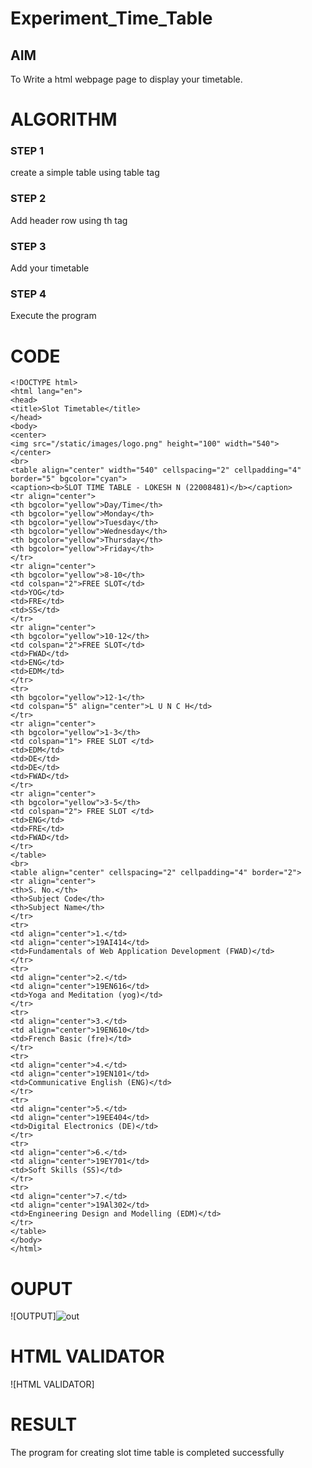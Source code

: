 # Experiment_Time_Table

## AIM
To Write a html webpage page to display your timetable.

# ALGORITHM
### STEP 1
create a simple table using table tag

### STEP 2
Add header row using th tag

### STEP 3
Add your timetable

### STEP 4
Execute the program

# CODE
```
<!DOCTYPE html>
<html lang="en">
<head>
<title>Slot Timetable</title>
</head>
<body>
<center>
<img src="/static/images/logo.png" height="100" width="540">
</center>
<br>
<table align="center" width="540" cellspacing="2" cellpadding="4" border="5" bgcolor="cyan">
<caption><b>SLOT TIME TABLE - LOKESH N (22008481)</b></caption>
<tr align="center">
<th bgcolor="yellow">Day/Time</th>
<th bgcolor="yellow">Monday</th>
<th bgcolor="yellow">Tuesday</th>
<th bgcolor="yellow">Wednesday</th>
<th bgcolor="yellow">Thursday</th>
<th bgcolor="yellow">Friday</th>
</tr>
<tr align="center">
<th bgcolor="yellow">8-10</th>
<td colspan="2">FREE SLOT</td>
<td>YOG</td>
<td>FRE</td>
<td>SS</td>
</tr>
<tr align="center">
<th bgcolor="yellow">10-12</th>
<td colspan="2">FREE SLOT</td>
<td>FWAD</td>
<td>ENG</td>
<td>EDM</td>
</tr>
<tr>
<th bgcolor="yellow">12-1</th>
<td colspan="5" align="center">L U N C H</td>
</tr>
<tr align="center">
<th bgcolor="yellow">1-3</th>
<td colspan="1"> FREE SLOT </td>
<td>EDM</td>
<td>DE</td>
<td>DE</td>
<td>FWAD</td>
</tr>
<tr align="center">
<th bgcolor="yellow">3-5</th>
<td colspan="2"> FREE SLOT </td>
<td>ENG</td>
<td>FRE</td>
<td>FWAD</td>
</tr>
</table>
<br>
<table align="center" cellspacing="2" cellpadding="4" border="2">
<tr align="center">
<th>S. No.</th>
<th>Subject Code</th>
<th>Subject Name</th>
</tr>
<tr>
<td align="center">1.</td>
<td align="center">19AI414</td>
<td>Fundamentals of Web Application Development (FWAD)</td>
</tr>
<tr>
<td align="center">2.</td>
<td align="center">19EN616</td>
<td>Yoga and Meditation (yog)</td>
</tr>
<tr>
<td align="center">3.</td>
<td align="center">19EN610</td>
<td>French Basic (fre)</td>
</tr>
<tr>
<td align="center">4.</td>
<td align="center">19EN101</td>
<td>Communicative English (ENG)</td>
</tr>
<tr>
<td align="center">5.</td>
<td align="center">19EE404</td>
<td>Digital Electronics (DE)</td>
</tr>
<tr>
<td align="center">6.</td>
<td align="center">19EY701</td>
<td>Soft Skills (SS)</td>
</tr>
<tr>
<td align="center">7.</td>
<td align="center">19Al302</td>
<td>Engineering Design and Modelling (EDM)</td>
</tr>
</table>
</body>
</html>
```

# OUPUT
![OUTPUT]![out](https://user-images.githubusercontent.com/119393019/215143279-d4996f78-7327-43a8-a11e-9bb7271eb2d7.png)


# HTML VALIDATOR
![HTML VALIDATOR]

# RESULT
The program for creating slot time table is completed successfully
